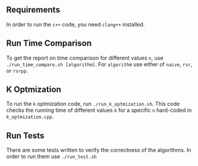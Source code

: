 ## Requirements
In order to run the `c++` code, you need `clang++` installed.

## Run Time Comparison
To get the report on time comparison for different values `n`, use `./run_time_compare.sh [algorithm]`. For `algorithm` use either of `naive`, `rsr`, or `rsrpp`.

## K Optmization
To run the `k` optmization code, run `./run_k_optmization.sh`. This code checks the running time of different values `k` for a specific `n` hard-coded in `k_optmization.cpp`.

## Run Tests
There are some tests written to verify the correctness of the algorithms. In order to run them use `./run_test.sh`
